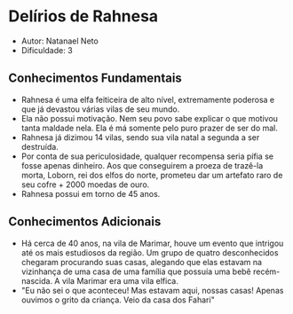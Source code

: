 # Delírios de Rahnesa

 - Autor: Natanael Neto
 - Dificuldade: 3

## Conhecimentos Fundamentais

 - Rahnesa é uma elfa feiticeira de alto nível, extremamente poderosa e que já devastou várias vilas de seu mundo.
 - Ela não possui motivação. Nem seu povo sabe explicar o que motivou tanta maldade nela. Ela é má somente pelo puro prazer de ser do mal.
 - Rahnesa já dizimou 14 vilas, sendo sua vila natal a segunda a ser destruída.
 - Por conta de sua periculosidade, qualquer recompensa seria pífia se fosse apenas dinheiro. Aos que conseguirem a proeza de trazê-la morta, Loborn, rei dos elfos do norte, prometeu dar um artefato raro de seu cofre + 2000 moedas de ouro.
 - Rahnesa possui em torno de 45 anos.

## Conhecimentos Adicionais

 - Há cerca de 40 anos, na vila de Marimar, houve um evento que intrigou até os mais estudiosos da região. Um grupo de quatro desconhecidos chegaram procurando suas casas, alegando que elas estavam na vizinhança de uma casa de uma família que possuía uma bebê recém-nascida. A vila Marimar era uma vila elfica.
 - "Eu não sei o que aconteceu! Mas estavam aqui, nossas casas! Apenas ouvimos o grito da criança. Veio da casa dos Fahari"